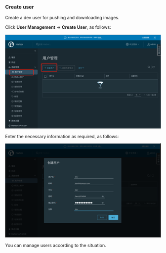 ### Create user

Create a dev user for pushing and downloading images.

Click **User Management** -> **Create User**, as follows:

![图片描述](assets/lab-deploying-and-using-harbor-in-kubernetes-5-0.png)

Enter the necessary information as required, as follows:

![图片描述](assets/lab-deploying-and-using-harbor-in-kubernetes-5-1.png)

You can manage users according to the situation.
